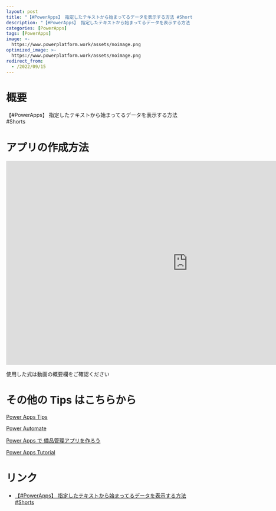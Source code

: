 ```yaml
---
layout: post
title: "【#PowerApps】 指定したテキストから始まってるデータを表示する方法 #Shorts"
description: "【#PowerApps】 指定したテキストから始まってるデータを表示する方法 #Shortsを動画で分かりやすく解説"
categories: [PowerApps]
tags: [PowerApps]
image: >-
  https://www.powerplatform.work/assets/noimage.png
optimized_image: >-
  https://www.powerplatform.work/assets/noimage.png
redirect_from:
  - /2022/09/15
---
```



#  概要

【#PowerApps】 指定したテキストから始まってるデータを表示する方法 #Shorts


# アプリの作成方法

<iframe width="983" height="553" src="https://www.youtube.com/embed/qnf56t_Uu-Q" title="YouTube video player" frameborder="0" allow="accelerometer; autoplay; clipboard-write; encrypted-media; gyroscope; picture-in-picture" allowfullscreen></iframe>


使用した式は動画の概要欄をご確認ください


# その他の Tips はこちらから

[Power Apps Tips](https://www.youtube.com/watch?v=VrAQf3JQ7yM&list=PLVhFi1fb3DqakSLVMn22DDcySXh9jtzi- )


[Power Automate](https://www.youtube.com/watch?v=-YnJYT0ASEM&list=PLVhFi1fb3Dqbzic6GieqnLFgD3aTj-eHA)


[Power Apps で 備品管理アプリを作ろう](https://www.youtube.com/playlist?list=PLVhFi1fb3DqZM3HKb8Hea6XEL96990Fyn)


[Power Apps Tutorial](https://www.youtube.com/playlist?list=PLVhFi1fb3DqalxpL974VvAJvV4iWoSbe_)


# リンク


- [【#PowerApps】 指定したテキストから始まってるデータを表示する方法 #Shorts](https://www.youtube.com/watch?v=qnf56t_Uu-Q)

